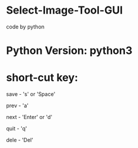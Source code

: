 # Select-Image-Tool-GUI
code by python 

# Python Version: python3

# short-cut key:
save - 's' or 'Space'

prev - 'a'

next - 'Enter' or 'd'

quit - 'q'

dele - 'Del'
